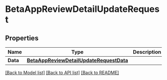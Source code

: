 # BetaAppReviewDetailUpdateRequest

## Properties

Name | Type | Description | Notes
------------ | ------------- | ------------- | -------------
**Data** | [**BetaAppReviewDetailUpdateRequestData**](BetaAppReviewDetailUpdateRequest_data.md) |  | 

[[Back to Model list]](../README.md#documentation-for-models) [[Back to API list]](../README.md#documentation-for-api-endpoints) [[Back to README]](../README.md)


